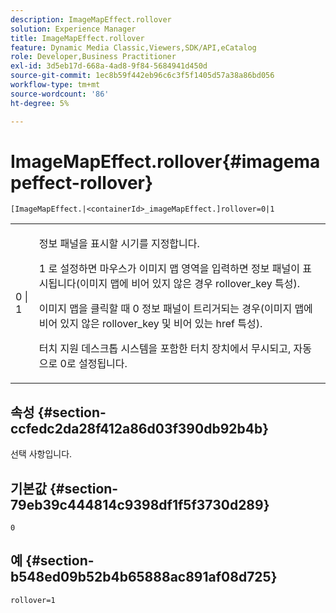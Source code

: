 ```yaml
---
description: ImageMapEffect.rollover
solution: Experience Manager
title: ImageMapEffect.rollover
feature: Dynamic Media Classic,Viewers,SDK/API,eCatalog
role: Developer,Business Practitioner
exl-id: 3d5eb17d-668a-4ad8-9f84-5684941d450d
source-git-commit: 1ec8b59f442eb96c6c3f5f1405d57a38a86bd056
workflow-type: tm+mt
source-wordcount: '86'
ht-degree: 5%

---
```


# ImageMapEffect.rollover{#imagemapeffect-rollover}

`[ImageMapEffect.|<containerId>_imageMapEffect.]rollover=0|1`

<table id="table_2671D63442B54F659C32C4A3CC61DD7C"> 
 <tbody> 
  <tr> 
   <td colname="col1"> <p><span class="codeph"> 0 | 1</span> </p> </td> 
   <td colname="col2"> <p>정보 패널을 표시할 시기를 지정합니다. </p> <p><span class="codeph"> 1</span> 로 설정하면 마우스가 이미지 맵 영역을 입력하면 정보 패널이 표시됩니다(이미지 맵에 비어 있지 않은 경우 <span class="codeph"> rollover_key</span> 특성). </p> <p>이미지 맵을 클릭할 때 <span class="codeph"> 0</span> 정보 패널이 트리거되는 경우(이미지 맵에 비어 있지 않은 <span class="codeph"> rollover_key</span> 및 비어 있는 <span class="codeph"> href</span> 특성). </p> <p> 터치 지원 데스크톱 시스템을 포함한 터치 장치에서 무시되고, 자동으로 <span class="codeph"> 0</span>로 설정됩니다. </p> </td> 
  </tr> 
 </tbody> 
</table>

## 속성 {#section-ccfedc2da28f412a86d03f390db92b4b}

선택 사항입니다.

## 기본값 {#section-79eb39c444814c9398df1f5f3730d289}

`0`

## 예 {#section-b548ed09b52b4b65888ac891af08d725}

`rollover=1`
